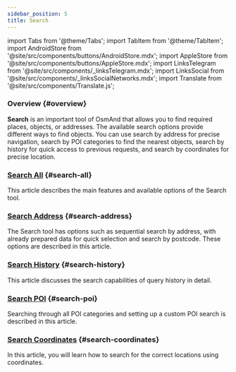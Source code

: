 ```yaml
---
sidebar_position: 5
title: Search
---
```


import Tabs from '@theme/Tabs';
import TabItem from '@theme/TabItem';
import AndroidStore from '@site/src/components/buttons/AndroidStore.mdx';
import AppleStore from '@site/src/components/buttons/AppleStore.mdx';
import LinksTelegram from '@site/src/components/_linksTelegram.mdx';
import LinksSocial from '@site/src/components/_linksSocialNetworks.mdx';
import Translate from '@site/src/components/Translate.js';

### Overview {#overview}

**Search** is an important tool of OsmAnd that allows you to find required places, objects, or addresses. The available search options provide different ways to find objects. You can use search by address for precise navigation, search by POI categories to find the nearest objects, search by history for quick access to previous requests, and search by coordinates for precise location.


### [Search All](./search-all.md) {#search-all}

This article describes the main features and available options of the Search tool.


### [Search Address](./search-address.md) {#search-address}

The Search tool has options such as sequential search by address, with already prepared data for quick selection and search by postcode. These options are described in this article.


### [Search History](./search-history.md) {#search-history}

This article discusses the search capabilities of query history in detail.


### [Search POI](./search-poi.md) {#search-poi}

Searching through all POI categories and setting up a custom POI search is described in this article.


### [Search Coordinates](./search-coordinates.md) {#search-coordinates}

In this article, you will learn how to search for the correct locations using coordinates.
